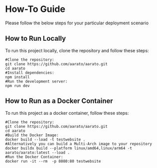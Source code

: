 # How-To Guide
Please follow the below steps for your particular deployment scenario
## How to Run Locally

To run this project locally, clone the repository and follow these steps:
```
#Clone the repository:
git clone https://github.com/aarato/aarato.git
cd aarato
#Install dependencies:
npm install
#Run the development server:
npm run dev
```

## How to Run as a Docker Container

To run this project as a docker container, follow these steps:
```
#Clone the repository:
git clone https://github.com/aarato/aarato.git
cd aarato
#Build the Docker Image:
docker build --load -t testwebsite .
#Alternatively you can build a Multi-Arch image to your repository
docker buildx build --platform linux/amd64,linux/arm64 -t aarato/aarato:latest --load .
#Run the Docker Container:
docker run -it --rm  -p 8080:80 testwebsite
```
